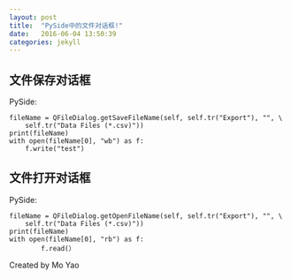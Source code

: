 ```yaml
---
layout: post
title:  "PySide中的文件对话框!"
date:   2016-06-04 13:50:39
categories: jekyll
---
```


## 文件保存对话框
PySide:

```
fileName = QFileDialog.getSaveFileName(self, self.tr("Export"), "", \
    self.tr("Data Files (*.csv)"))
print(fileName)
with open(fileName[0], "wb") as f:
    f.write("test")
```

## 文件打开对话框
PySide:

```
fileName = QFileDialog.getOpenFileName(self, self.tr("Export"), "", \
    self.tr("Data Files (*.csv)"))
print(fileName)
with open(fileName[0], "rb") as f:
        f.read(）
```

Created by Mo Yao